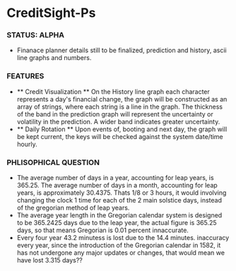 # CreditSight-Ps

### STATUS: ALPHA
- Finanace planner details still to be finalized, prediction and history, ascii line graphs and numbers.

### FEATURES
- ** Credit Visualization ** On the History line graph each character represents a day's financial change, the graph will be constructed as an array of strings, where each string is a line in the graph. The thickness of the band in the prediction graph will represent the uncertainty or volatility in the prediction. A wider band indicates greater uncertainty.
- ** Daily Rotation ** Upon events of, booting and next day, the graph will be kept current, the keys will be checked against the system date/time hourly.

### PHLISOPHICAL QUESTION
- The average number of days in a year, accounting for leap years, is 365.25. The average number of days in a month, accounting for leap years, is approximately 30.4375. Thats 1/8 or 3 hours, it would involving changing the clock 1 time for each of the 2 main solstice days, instead of the gregorian method of leap years. 
- The average year length in the Gregorian calendar system is designed to be 365.2425 days due to the leap year, the actual figure is 365.25 days, so that means Gregorian is 0.01 percent innaccurate. 
- Every four year 43.2 minutess is lost due to the 14.4 minutes. inaccuracy every year, since the introduction of the Gregorian calendar in 1582, it has not undergone any major updates or changes, that would mean we have lost 3.315 days??
